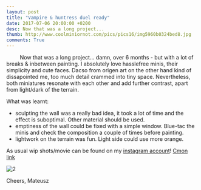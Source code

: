 ```yaml
---
layout: post
title: "Vampire & huntress duel ready"
date: 2017-07-06 20:00:00 +0200
desc: Now that was a long project...
thumb: http://www.coolminiornot.com/pics/pics16/img5960b0324bed8.jpg
comments: True
---
```



&nbsp;&nbsp;&nbsp;&nbsp;&nbsp;&nbsp;&nbsp;&nbsp;
Now that was a long project... damn, over 6 months - but with a lot of breaks & inbetween painting.
I absolutely love hasslefree minis, their simplicity and cute faces. Dacso from origen art on the other hand kind of dissapointed me, too much detail crammed into tiny space. Nevertheless, both miniatures resonate with each other and add further contrast, apart from light/dark of the terrain.

What was learnt:
* sculpting the wall was a really bad idea, it took a lot of time and the effect is suboptimal. Other material should be used.
* emptiness of the wall could be fixed with a simple window. Blue-tac the minis and check the composition a couple of times before painting.
* lightwork on the terrain was fun. Light side could use more orange.

As usual wip shots/movie can be found on my [instagram account](https://www.instagram.com/blobofpaint_minis/)!
[Cmon link](http://www.coolminiornot.com/415204)

![2](http://www.coolminiornot.com/pics/pics16/img5960b0324bed8.jpg)

Cheers,
Mateusz
